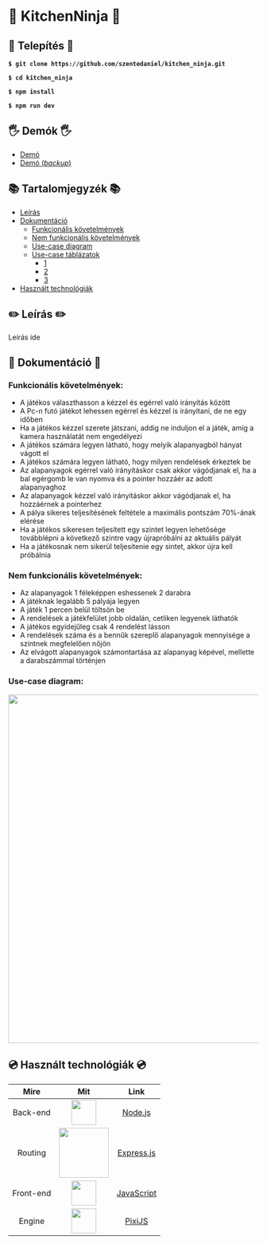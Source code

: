 # 🔪 KitchenNinja 🔪

## 🍗 Telepítés 🍗

**`$ git clone https://github.com/szentedaniel/kitchen_ninja.git`**

**`$ cd kitchen_ninja`**

**`$ npm install`**

**`$ npm run dev`**

## 🖐 Demók 🖐

- [Demó](https://kitchen-ninja-debug.herokuapp.com/)
- [Demó (_backup_)](https://kitchen-ninja-backup.herokuapp.com/)

## 📚 Tartalomjegyzék 📚

- [Leírás](#-leírás-)
- [Dokumentáció](#-dokumentáció-)
  - [Funkcionális követelmények](#funkcionális-követelmények)
  - [Nem funkcionális követelmények](#nem-funkcionális-követelmények)
  - [Use-case diagram](#use-case-diagram)
  - [Use-case táblázatok](#)
    - [1](#)
    - [2](#)
    - [3](#)
- [Használt technológiák](#-használt-technológiák-)

## ✏️ Leírás ✏️

Leírás ide

## 📄 Dokumentáció 📄

### Funkcionális követelmények:

- A játékos választhasson a kézzel és egérrel való irányítás között
- A Pc-n futó játékot lehessen egérrel és kézzel is irányítani, de ne egy időben
- Ha a játékos kézzel szerete játszani, addig ne induljon el a játék, amíg a kamera használatát nem engedélyezi
- A játékos számára legyen látható, hogy melyik alapanyagból hányat vágott el
- A játékos számára legyen látható, hogy milyen rendelések érkeztek be
- Az alapanyagok egérrel való irányításkor csak akkor vágódjanak el, ha a bal egérgomb le van nyomva és a pointer hozzáér az adott alapanyaghoz
- Az alapanyagok kézzel való irányításkor akkor vágódjanak el, ha hozzáérnek a pointerhez
- A pálya sikeres teljesítésének feltétele a maximális pontszám 70%-ának elérése
- Ha a játékos sikeresen teljesített egy szintet legyen lehetősége továbblépni a következő szintre vagy újrapróbálni az aktuális pályát
- Ha a játékosnak nem sikerül teljesítenie egy sintet, akkor újra kell próbálnia

### Nem funkcionális követelmények:

- Az alapanyagok 1 féleképpen eshessenek 2 darabra
- A játéknak legalább 5 pályája legyen
- A játék 1 percen belül töltsön be
- A rendelések a játékfelület jobb oldalán, cetliken legyenek láthatók
- A játékos egyidejűleg csak 4 rendelést lásson
- A rendelések száma és a bennűk szereplő alapanyagok mennyisége a szintnek megfelelően nőjön
- Az elvágott alapanyagok számontartása az alapanyag képével, mellette a darabszámmal történjen

### Use-case diagram:

<p align="center">
  <img src="#ide-kell-link" width="700">
</p>

## 💿 Használt technológiák 💿

|   Mire    |                                                                                Mit                                                                                 |                 Link                 |
| :--------: | :-------------------------------------------------------------------------------------------------------------------------------------------------------------: | :------------------------------: |
| Back-end  |  <a href="https://nodejs.org/en/"><img width=50px src="https://www.pinclipart.com/picdir/middle/102-1024697_related-wallpapers-node-js-logo-png-clipart.png"></a>   |  [Node.js](https://nodejs.org/en/)   |
|  Routing  |   <a href="https://expressjs.com/"><img width=100px src="https://upload.wikimedia.org/wikipedia/commons/6/64/Expressjs.png"></a>    | [Express.js](https://expressjs.com/) |
| Front-end |    <a href="https://www.javascript.com/"><img width=50px src="https://upload.wikimedia.org/wikipedia/commons/thumb/9/99/Unofficial_JavaScript_logo_2.svg/768px-Unofficial_JavaScript_logo_2.svg.png"></a>     |   [JavaScript](https://www.javascript.com/)   |
| Engine |    <a href="https://www.pixijs.com/"><img width=50px src="https://www.markhawkinsdesigns.com/images/blog/pixijs.jpg"></a>     |   [PixiJS](https://www.pixijs.com/)   |


